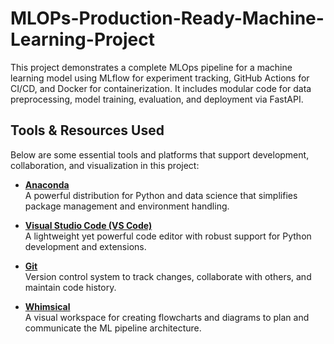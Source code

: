 # MLOPs-Production-Ready-Machine-Learning-Project
This project demonstrates a complete MLOps pipeline for a machine learning model using MLflow for experiment tracking, GitHub Actions for CI/CD, and Docker for containerization. It includes modular code for data preprocessing, model training, evaluation, and deployment via FastAPI.

## Tools & Resources Used

Below are some essential tools and platforms that support development, collaboration, and visualization in this project:

- **[Anaconda](https://www.anaconda.com/)**  
  A powerful distribution for Python and data science that simplifies package management and environment handling.

- **[Visual Studio Code (VS Code)](https://code.visualstudio.com/download)**  
  A lightweight yet powerful code editor with robust support for Python development and extensions.

-  **[Git](https://git-scm.com/)**  
  Version control system to track changes, collaborate with others, and maintain code history.

- **[Whimsical](https://whimsical.com/)**  
  A visual workspace for creating flowcharts and diagrams to plan and communicate the ML pipeline architecture.
